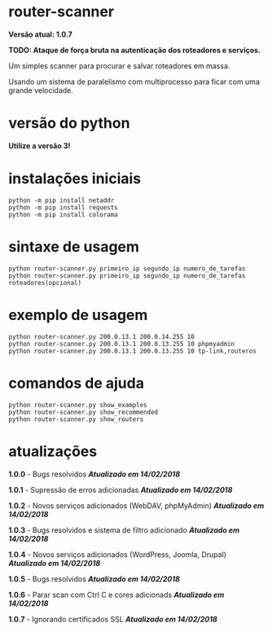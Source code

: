 # router-scanner
**Versão atual: 1.0.7**

**TODO: Ataque de força bruta na autenticação dos roteadores e serviços.**

Um simples scanner para procurar e salvar roteadores em massa.

Usando um sistema de paralelismo com multiprocesso para ficar com uma grande velocidade.
# versão do python
**Utilize a versão 3!**
# instalações iniciais
    python -m pip install netaddr
    python -m pip install requests
    python -m pip install colorama
# sintaxe de usagem
    python router-scanner.py primeiro_ip segundo_ip numero_de_tarefas
    python router-scanner.py primeiro_ip segundo_ip numero_de_tarefas roteadores(opcional)
# exemplo de usagem
    python router-scanner.py 200.0.13.1 200.0.14.255 10
    python router-scanner.py 200.0.13.1 200.0.13.255 10 phpmyadmin
    python router-scanner.py 200.0.13.1 200.0.13.255 10 tp-link,routeros
# comandos de ajuda
    python router-scanner.py show_examples
    python router-scanner.py show_recommended
    python router-scanner.py show_routers
# atualizações
**1.0.0** - Bugs resolvidos ***Atualizado em 14/02/2018***

**1.0.1** - Supressão de erros adicionadas ***Atualizado em 14/02/2018***

**1.0.2** - Novos serviços adicionados (WebDAV, phpMyAdmin) ***Atualizado em 14/02/2018***

**1.0.3** - Bugs resolvidos e sistema de filtro adicionado ***Atualizado em 14/02/2018***

**1.0.4** - Novos serviços adicionados (WordPress, Joomla, Drupal) ***Atualizado em 14/02/2018***

**1.0.5** - Bugs resolvidos ***Atualizado em 14/02/2018***

**1.0.6** - Parar scan com Ctrl C e cores adicionads ***Atualizado em 14/02/2018***

**1.0.7** - Ignorando certificados SSL ***Atualizado em 14/02/2018***
